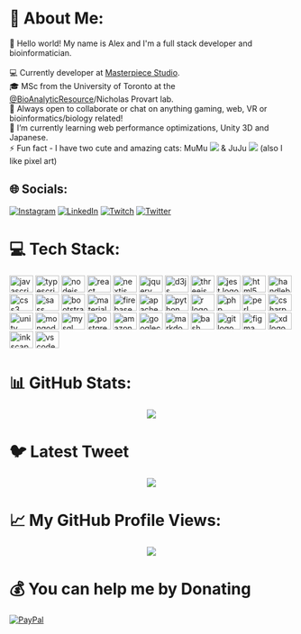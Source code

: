 # 💫 About Me:

👋 Hello world! My name is Alex and I'm a full stack developer and bioinformatician.
<br><br>
💻 Currently developer at [Masterpiece Studio](https://masterpiecestudio.com/).
<br>
🎓 MSc from the University of Toronto at the [@BioAnalyticResource](https://bar.utoronto.ca/)/Nicholas Provart lab.
<br>
👯 Always open to collaborate or chat on anything gaming, web, VR or bioinformatics/biology related!
<br>
🌱 I’m currently learning web performance optimizations, Unity 3D and Japanese.
<br>
⚡ Fun fact - I have two cute and amazing cats: MuMu ![](https://cdn.discordapp.com/emojis/922303368460898334.webp?size=96&quality=lossless) & JuJu ![](https://cdn.discordapp.com/emojis/922303097949290536.webp?size=96&quality=lossless) (also I like pixel art)

## 🌐 Socials:

[![Instagram](https://img.shields.io/badge/Instagram-%23E4405F.svg?logo=Instagram&logoColor=white)](https://instagram.com/ironjoohyun) [![LinkedIn](https://img.shields.io/badge/LinkedIn-%230077B5.svg?logo=linkedin&logoColor=white)](https://linkedin.com/in/alexanderjsullivan) [![Twitch](https://img.shields.io/badge/Twitch-%239146FF.svg?logo=Twitch&logoColor=white)](https://twitch.tv/alexjsully) [![Twitter](https://img.shields.io/badge/Twitter-%231DA1F2.svg?logo=Twitter&logoColor=white)](https://twitter.com/AlexJSully)

# 💻 Tech Stack:

<div align="left">
  <img src="https://cdn.jsdelivr.net/gh/devicons/devicon/icons/javascript/javascript-original.svg" height="30" width="42" alt="javascript logo"  />
  <img src="https://cdn.jsdelivr.net/gh/devicons/devicon/icons/typescript/typescript-original.svg" height="30" width="42" alt="typescript logo"  />
  <img src="https://cdn.jsdelivr.net/gh/devicons/devicon/icons/nodejs/nodejs-original.svg" height="30" width="42" alt="nodejs logo"  />
  <img src="https://cdn.jsdelivr.net/gh/devicons/devicon/icons/react/react-original.svg" height="30" width="42" alt="react logo"  />
  <img src="https://cdn.jsdelivr.net/gh/devicons/devicon/icons/nextjs/nextjs-original.svg" height="30" width="42" alt="nextjs logo"  />
  <img src="https://cdn.jsdelivr.net/gh/devicons/devicon/icons/jquery/jquery-original.svg" height="30" width="42" alt="jquery logo"  />
  <img src="https://cdn.jsdelivr.net/gh/devicons/devicon/icons/d3js/d3js-original.svg" height="30" width="42" alt="d3js logo"  />
  <img src="https://cdn.jsdelivr.net/gh/devicons/devicon/icons/threejs/threejs-original.svg" height="30" width="42" alt="threejs logo"  />
  <img src="https://cdn.jsdelivr.net/gh/devicons/devicon/icons/jest/jest-plain.svg" height="30" width="42" alt="jest logo"  />
  <img src="https://cdn.jsdelivr.net/gh/devicons/devicon/icons/html5/html5-original.svg" height="30" width="42" alt="html5 logo"  />
  <img src="https://cdn.jsdelivr.net/gh/devicons/devicon/icons/handlebars/handlebars-original.svg" height="30" width="42" alt="handlebars logo"  />
  <img src="https://cdn.jsdelivr.net/gh/devicons/devicon/icons/css3/css3-original.svg" height="30" width="42" alt="css3 logo"  />
  <img src="https://cdn.jsdelivr.net/gh/devicons/devicon/icons/sass/sass-original.svg" height="30" width="42" alt="sass logo"  />
  <img src="https://cdn.jsdelivr.net/gh/devicons/devicon/icons/bootstrap/bootstrap-original.svg" height="30" width="42" alt="bootstrap logo"  />
  <img src="https://cdn.jsdelivr.net/gh/devicons/devicon/icons/materialui/materialui-original.svg" height="30" width="42" alt="materialui logo"  />
  <img src="https://cdn.jsdelivr.net/gh/devicons/devicon/icons/firebase/firebase-plain.svg" height="30" width="42" alt="firebase logo"  />
  <img src="https://cdn.jsdelivr.net/gh/devicons/devicon/icons/apache/apache-original.svg" height="30" width="42" alt="apache logo"  />
  <img src="https://cdn.jsdelivr.net/gh/devicons/devicon/icons/python/python-original.svg" height="30" width="42" alt="python logo"  />
  <img src="https://cdn.jsdelivr.net/gh/devicons/devicon/icons/r/r-original.svg" height="30" width="42" alt="r logo"  />
  <img src="https://cdn.jsdelivr.net/gh/devicons/devicon/icons/php/php-original.svg" height="30" width="42" alt="php logo"  />
  <img src="https://cdn.jsdelivr.net/gh/devicons/devicon/icons/perl/perl-original.svg" height="30" width="42" alt="perl logo"  />
  <img src="https://cdn.jsdelivr.net/gh/devicons/devicon/icons/csharp/csharp-original.svg" height="30" width="42" alt="csharp logo"  />
  <img src="https://cdn.jsdelivr.net/gh/devicons/devicon/icons/unity/unity-original.svg" height="30" width="42" alt="unity logo"  />
  <img src="https://cdn.jsdelivr.net/gh/devicons/devicon/icons/mongodb/mongodb-original.svg" height="30" width="42" alt="mongodb logo"  />
  <img src="https://cdn.jsdelivr.net/gh/devicons/devicon/icons/mysql/mysql-original.svg" height="30" width="42" alt="mysql logo"  />
  <img src="https://cdn.jsdelivr.net/gh/devicons/devicon/icons/postgresql/postgresql-original.svg" height="30" width="42" alt="postgresql logo"  />
  <img src="https://cdn.jsdelivr.net/gh/devicons/devicon/icons/amazonwebservices/amazonwebservices-original.svg" height="30" width="42" alt="amazonwebservices logo"  />
  <img src="https://cdn.jsdelivr.net/gh/devicons/devicon/icons/googlecloud/googlecloud-original.svg" height="30" width="42" alt="googlecloud logo"  />
  <img src="https://cdn.jsdelivr.net/gh/devicons/devicon/icons/markdown/markdown-original.svg" height="30" width="42" alt="markdown logo"  />
  <img src="https://cdn.jsdelivr.net/gh/devicons/devicon/icons/bash/bash-original.svg" height="30" width="42" alt="bash logo"  />
  <img src="https://cdn.jsdelivr.net/gh/devicons/devicon/icons/git/git-original.svg" height="30" width="42" alt="git logo"  />
  <img src="https://cdn.jsdelivr.net/gh/devicons/devicon/icons/figma/figma-original.svg" height="30" width="42" alt="figma logo"  />
  <img src="https://cdn.jsdelivr.net/gh/devicons/devicon/icons/xd/xd-plain.svg" height="30" width="42" alt="xd logo"  />
  <img src="https://cdn.jsdelivr.net/gh/devicons/devicon/icons/inkscape/inkscape-original.svg" height="30" width="42" alt="inkscape logo"  />
  <img src="https://cdn.jsdelivr.net/gh/devicons/devicon/icons/vscode/vscode-original.svg" height="30" width="42" alt="vscode logo"  />
</div>

# 📊 GitHub Stats:

<div align="center">
  <img src="https://github-readme-stats.vercel.app/api/top-langs/?username=AlexJSully&theme=dark&hide_border=false&include_all_commits=false&count_private=false&layout=compact" />
</div>

# 🐦 Latest Tweet

<div align="center">
	<a href="https://twitter.com/AlexJSully">
  		<img src="https://gtce.itsvg.in/api?username=AlexJSully" />
	</a>
</div>

# 📈 My GitHub Profile Views:

<div align="center">
  <img src="https://profile-counter.glitch.me/AlexJSully/count.svg?"  />
</div>

# 💰 You can help me by Donating

[![PayPal](https://img.shields.io/badge/PayPal-00457C?style=for-the-badge&logo=paypal&logoColor=white)](https://paypal.me/alexjsully)

<!-- Proudly created with GPRM ( https://gprm.itsvg.in ) -->

